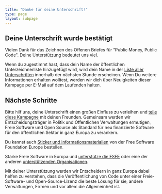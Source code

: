 ```yaml
---
title: "Danke für deine Unterschrift!"
type: page
layout: subpage
---
```


## Deine Unterschrift wurde bestätigt

Vielen Dank für das Zeichnen des Offenen Briefes für "Public Money, Public Code". Deine Unterstützung bedeutet uns viel.

Wenn du zugestimmt hast, dass dein Name der öffentlichen Unterzeichnerliste hinzugefügt wird, wird dein Name in der [Liste aller Unterschriften](../all-signatures) innerhalb der nächsten Stunde erscheinen. Wenn Du weitere Informationen erhalten wolltest, werden wir dich über Neuigkeiten dieser Kampage per E-Mail auf dem Laufenden halten.

## Nächste Schritte

Bitte hilf uns, deine Unterschrift einen großen Einfluss zu verleihen und [teile diese Kampagne](../../#spread) mit deinen Freunden. Gemeinsam werden wir Entscheidungsträger in Politik und Öffentlichen Verwaltungen ermutigen, Freie Software und Open Source als Standard für neu finanzierte Software für den öffentlichen Sektor in ganz Europa zu verankern. 

Du kannst auch [Sticker und Informationsmaterialien](https://fsfe.org/promo#pmpc) von der Free Software Foundation Europe bestellen.

Stärke Freie Software in Europa und [unterstütze die FSFE](https://fsfe.org/donate/?pmpc) oder eine der anderen [unterstützenden Organisationen](../../#organisations).

Mit deiner Unterstützung werden wir Entscheidern in ganz Europa dabei helfen zu verstehen, dass die Veröffentlichung von Code unter einer Freie-Software- und Open-Source-Lizenz die beste Lösung für sie, andere Verwaltungen, Firmen und vor allem die Allgemeinheit ist.
